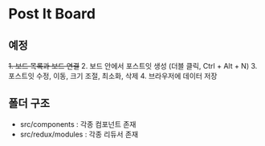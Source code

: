 # Post It Board

## 예정

~~1. 보드 목록과 보드 연결~~
2. 보드 안에서 포스트잇 생성 (더블 클릭, Ctrl + Alt + N)
3. 포스트잇 수정, 이동, 크기 조절, 최소화, 삭제
4. 브라우저에 데이터 저장

## 폴더 구조

- src/components : 각종 컴포넌트 존재
- src/redux/modules : 각종 리듀서 존재
